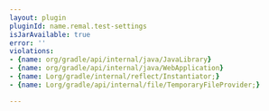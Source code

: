 ```yaml
---
layout: plugin
pluginId: name.remal.test-settings
isJarAvailable: true
error: ''
violations:
- {name: org/gradle/api/internal/java/JavaLibrary}
- {name: org/gradle/api/internal/java/WebApplication}
- {name: Lorg/gradle/internal/reflect/Instantiator;}
- {name: Lorg/gradle/api/internal/file/TemporaryFileProvider;}

---
```

